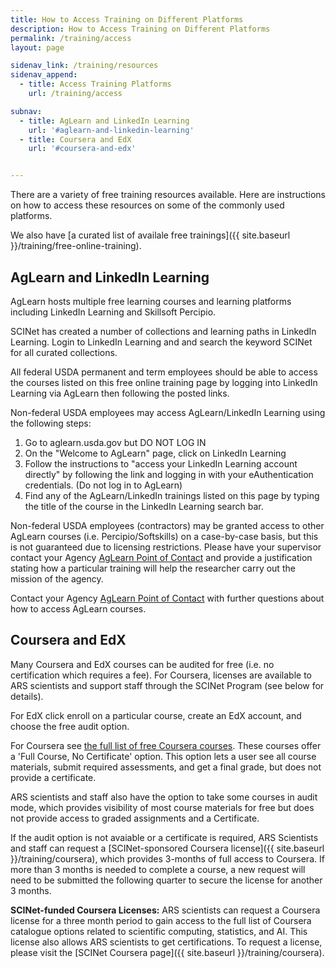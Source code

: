```yaml
---
title: How to Access Training on Different Platforms
description: How to Access Training on Different Platforms
permalink: /training/access
layout: page

sidenav_link: /training/resources
sidenav_append: 
  - title: Access Training Platforms
    url: /training/access

subnav:
  - title: AgLearn and LinkedIn Learning
    url: '#aglearn-and-linkedin-learning'
  - title: Coursera and EdX
    url: '#coursera-and-edx'


---
```


There are a variety of free training resources available.  Here are instructions on how to access these resources on some of the commonly used platforms.

We also have [a curated list of availale free trainings]({{ site.baseurl }}/training/free-online-training).

## AgLearn and LinkedIn Learning

AgLearn hosts multiple free learning courses and learning platforms including LinkedIn Learning and Skillsoft Percipio. 

SCINet has created a number of collections and learning paths in LinkedIn Learning. Login to LinkedIn Learning and and search the keyword SCINet for all curated collections. 

All federal USDA permanent and term employees should be able to access the courses listed on this free online training page by logging into LinkedIn Learning via AgLearn then following the posted links. 

Non-federal USDA employees may access AgLearn/LinkedIn Learning using the following steps:
1.  Go to aglearn.usda.gov but DO NOT LOG IN
2.  On the "Welcome to AgLearn" page, click on LinkedIn Learning
3.  Follow the instructions to "access your LinkedIn Learning account directly" by following the link and logging in with your eAuthentication credentials. (Do not log in to AgLearn)
4.  Find any of the AgLearn/LinkedIn trainings listed on this page by typing the title of the course in the LinkedIn Learning search bar.

Non-federal USDA employees (contractors) may be granted access to other AgLearn courses (i.e. Percipio/Softskills) on a case-by-case basis, but this is not guaranteed due to licensing restrictions. Please have your supervisor contact your Agency [AgLearn Point of Contact](https://usda.custhelp.com/app/answers/detail/a_id/1705/) and provide a justification stating how a particular training will help the researcher carry out the mission of the agency.

Contact your Agency [AgLearn Point of Contact](https://usda.custhelp.com/app/answers/detail/a_id/1705/) with further questions about how to access AgLearn courses.


## Coursera and EdX

Many Coursera and EdX courses can be audited for free (i.e. no certification which requires a fee). For Coursera, licenses are available to 
ARS scientists and support staff through the SCINet Program (see below for details).

For EdX click enroll on a particular course, create an EdX account, and choose the free audit option.

For Coursera see [the full list of free Coursera courses](https://www.coursera.org/courses?query=free). These courses offer a 'Full Course, 
No Certificate' option. This option lets a user see all course materials, submit required assessments, and get a final grade, but does not 
provide a certificate. 

ARS scientists and staff also have the option to take some courses in audit mode, which provides visibility of most course materials for 
free but does not provide access to graded assignments and a Certificate. 

If the audit option is not avaiable or a certificate is required, ARS Scientists and staff can request a 
[SCINet-sponsored Coursera license]({{ site.baseurl }}/training/coursera), which provides 3-months of full access to Coursera. 
If more than 3 months is needed to complete a course, a new request will need to be submitted the following quarter to secure the license 
for another 3 months. 

**SCINet-funded Coursera Licenses:** ARS scientists can request a Coursera license for a three month period to gain access to the full list of Coursera catalogue options related to scientific computing, statistics, and AI. This license also allows ARS scientists to get certifications. To request a license, please visit the [SCINet Coursera page]({{ site.baseurl }}/training/coursera). 
